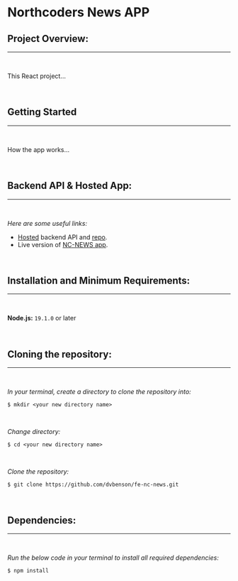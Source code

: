 # **Northcoders News APP**

## **Project Overview:**

---

<br>

This React project...

<br>

## **Getting Started**

---

<br>

How the app works...

<br>

## **Backend API & Hosted App:**

---

<br>

_Here are some useful links:_

- [Hosted](https://badsauce-webservices.onrender.com/api) backend API and [repo](https://github.com/dvbenson/Project1_news_api).
- Live version of [NC-NEWS app](https://badsauce-nc-news.netlify.app/).

<br>

## **Installation and Minimum Requirements:**

---

<br>

**Node.js:** `19.1.0` or later

<br>

## **Cloning the repository:**

---

<br>

_In your terminal, create a directory to clone the repository into:_

```
$ mkdir <your new directory name>
```

<br>

_Change directory:_

```
$ cd <your new directory name>
```

<br>

_Clone the repository:_

```
$ git clone https://github.com/dvbenson/fe-nc-news.git
```

<br>

## **Dependencies:**

---

<br>

_Run the below code in your terminal to install all required dependencies:_

```
$ npm install
```

<br>
